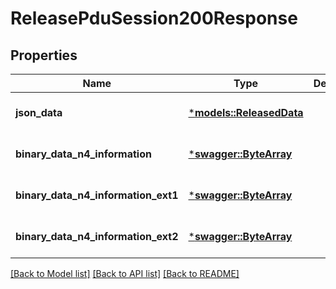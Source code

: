 # ReleasePduSession200Response

## Properties
Name | Type | Description | Notes
------------ | ------------- | ------------- | -------------
**json_data** | [***models::ReleasedData**](ReleasedData.md) |  | [optional] [default to None]
**binary_data_n4_information** | [***swagger::ByteArray**](file.md) |  | [optional] [default to None]
**binary_data_n4_information_ext1** | [***swagger::ByteArray**](file.md) |  | [optional] [default to None]
**binary_data_n4_information_ext2** | [***swagger::ByteArray**](file.md) |  | [optional] [default to None]

[[Back to Model list]](../README.md#documentation-for-models) [[Back to API list]](../README.md#documentation-for-api-endpoints) [[Back to README]](../README.md)


